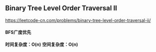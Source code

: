 ## Binary Tree Level Order Traversal II

https://leetcode-cn.com/problems/binary-tree-level-order-traversal-ii/

#### BFS广度优先

**时间复杂度：O(n)**
**空间复杂度：O(n)**